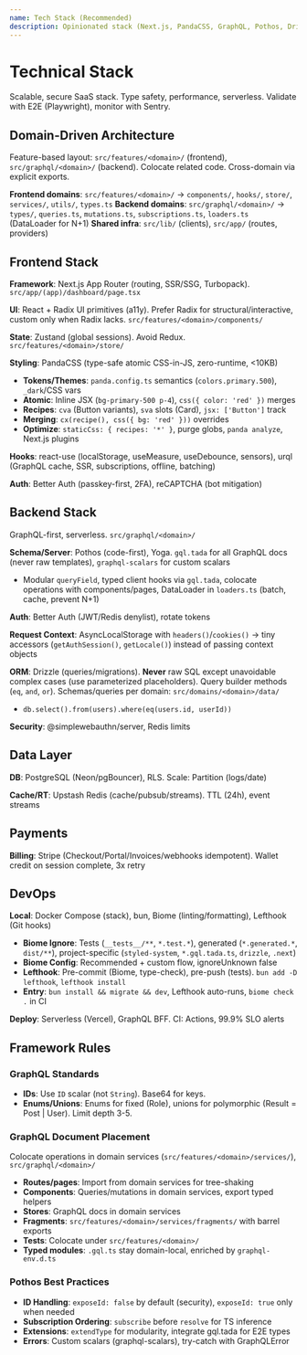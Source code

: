 ```yaml
---
name: Tech Stack (Recommended)
description: Opinionated stack (Next.js, PandaCSS, GraphQL, Pothos, Drizzle) - optimized for LLM accuracy
---
```


# Technical Stack

Scalable, secure SaaS stack. Type safety, performance, serverless. Validate with E2E (Playwright), monitor with Sentry.

## Domain-Driven Architecture

Feature-based layout: `src/features/<domain>/` (frontend), `src/graphql/<domain>/` (backend). Colocate related code. Cross-domain via explicit exports.

**Frontend domains**: `src/features/<domain>/` → `components/`, `hooks/`, `store/`, `services/`, `utils/`, `types.ts`
**Backend domains**: `src/graphql/<domain>/` → `types/`, `queries.ts`, `mutations.ts`, `subscriptions.ts`, `loaders.ts` (DataLoader for N+1)
**Shared infra**: `src/lib/` (clients), `src/app/` (routes, providers)

## Frontend Stack

**Framework**: Next.js App Router (routing, SSR/SSG, Turbopack). `src/app/(app)/dashboard/page.tsx`

**UI**: React + Radix UI primitives (a11y). Prefer Radix for structural/interactive, custom only when Radix lacks. `src/features/<domain>/components/`

**State**: Zustand (global sessions). Avoid Redux. `src/features/<domain>/store/`

**Styling**: PandaCSS (type-safe atomic CSS-in-JS, zero-runtime, <10KB)
- **Tokens/Themes**: `panda.config.ts` semantics (`colors.primary.500`), `_dark`/CSS vars
- **Atomic**: Inline JSX (`bg-primary-500 p-4`), `css({ color: 'red' })` merges
- **Recipes**: `cva` (Button variants), `sva` slots (Card), `jsx: ['Button']` track
- **Merging**: `cx(recipe(), css({ bg: 'red' }))` overrides
- **Optimize**: `staticCss: { recipes: '*' }`, purge globs, `panda analyze`, Next.js plugins

**Hooks**: react-use (localStorage, useMeasure, useDebounce, sensors), urql (GraphQL cache, SSR, subscriptions, offline, batching)

**Auth**: Better Auth (passkey-first, 2FA), reCAPTCHA (bot mitigation)

## Backend Stack

GraphQL-first, serverless. `src/graphql/<domain>/`

**Schema/Server**: Pothos (code-first), Yoga. `gql.tada` for all GraphQL docs (never raw templates), `graphql-scalars` for custom scalars
- Modular `queryField`, typed client hooks via `gql.tada`, colocate operations with components/pages, DataLoader in `loaders.ts` (batch, cache, prevent N+1)

**Auth**: Better Auth (JWT/Redis denylist), rotate tokens

**Request Context**: AsyncLocalStorage with `headers()`/`cookies()` → tiny accessors (`getAuthSession()`, `getLocale()`) instead of passing context objects

**ORM**: Drizzle (queries/migrations). **Never** raw SQL except unavoidable complex cases (use parameterized placeholders). Query builder methods (`eq`, `and`, `or`). Schemas/queries per domain: `src/domains/<domain>/data/`
- `db.select().from(users).where(eq(users.id, userId))`

**Security**: @simplewebauthn/server, Redis limits

## Data Layer

**DB**: PostgreSQL (Neon/pgBouncer), RLS. Scale: Partition (logs/date)

**Cache/RT**: Upstash Redis (cache/pubsub/streams). TTL (24h), event streams

## Payments

**Billing**: Stripe (Checkout/Portal/Invoices/webhooks idempotent). Wallet credit on session complete, 3x retry

## DevOps

**Local**: Docker Compose (stack), bun, Biome (linting/formatting), Lefthook (Git hooks)
- **Biome Ignore**: Tests (`__tests__/**`, `*.test.*`), generated (`*.generated.*`, `dist/**`), project-specific (`styled-system`, `*.gql.tada.ts`, `drizzle`, `.next`)
- **Biome Config**: Recommended + custom flow, ignoreUnknown false
- **Lefthook**: Pre-commit (Biome, type-check), pre-push (tests). `bun add -D lefthook`, `lefthook install`
- **Entry**: `bun install && migrate && dev`, Lefthook auto-runs, `biome check .` in CI

**Deploy**: Serverless (Vercel), GraphQL BFF. CI: Actions, 99.9% SLO alerts

## Framework Rules

### GraphQL Standards
- **IDs**: Use `ID` scalar (not `String`). Base64 for keys.
- **Enums/Unions**: Enums for fixed (Role), unions for polymorphic (Result = Post | User). Limit depth 3-5.

### GraphQL Document Placement
Colocate operations in domain services (`src/features/<domain>/services/`), `src/graphql/<domain>/`
- **Routes/pages**: Import from domain services for tree-shaking
- **Components**: Queries/mutations in domain services, export typed helpers
- **Stores**: GraphQL docs in domain services
- **Fragments**: `src/features/<domain>/services/fragments/` with barrel exports
- **Tests**: Colocate under `src/features/<domain>/`
- **Typed modules**: `.gql.ts` stay domain-local, enriched by `graphql-env.d.ts`

### Pothos Best Practices
- **ID Handling**: `exposeId: false` by default (security), `exposeId: true` only when needed
- **Subscription Ordering**: `subscribe` before `resolve` for TS inference
- **Extensions**: `extendType` for modularity, integrate gql.tada for E2E types
- **Errors**: Custom scalars (graphql-scalars), try-catch with GraphQLError
